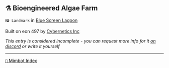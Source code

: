 ## ⚗️ Bioengineered Algae Farm

`🖼️ Landmark` in [Blue Screen Lagoon](<https://zeithalt.github.io/r/blue_screen_lagoon.html>)

Built on eon 497 by [Cybernetics Inc](<https://zeithalt.github.io/r/cybernetics_inc.html>)

_This entry is considered incomplete - you can request more info for it [on discord](<https://discord.com/channels/562910943848169472/1173922660489633802>) or write it yourself_

-----
[`📑` Mimbot Index](<https://zeithalt.github.io/r/#4450>)
<!---
keywords:  ci, blue screen lagoon
aliases: 
-->